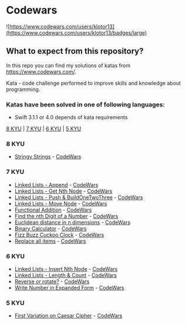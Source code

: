 # Codewars

![https://www.codewars.com/users/klotor13](https://www.codewars.com/users/klotor13/badges/large)

## What to expect from this repository?

In this repo you can find my solutions of katas from https://www.codewars.com/.

Kata - code challenge performed to improve skills and knowledge about programming.

### Katas have been solved in one of following languages:
+ Swift 3.1.1 or 4.0 depends of kata requirements

[8 KYU](#8KYU) | [7 KYU](#7KYU) | [6 KYU](#6KYU) | [5 KYU](#5KYU)

### <a name="8KYU">8 KYU</a>
* [Stringy Strings](Codewars/Basic/StringyStrings.swift) - [CodeWars](http://www.codewars.com/kata/563b74ddd19a3ad462000054)

### <a name="7KYU">7 KYU</a>
* [Linked Lists - Append](Codewars/LinkedList/LinkedList.swift) - [CodeWars](https://www.codewars.com/kata/55d17ddd6d7868493e000074)
* [Linked Lists - Get Nth Node](Codewars/LinkedList/LinkedList.swift) - [CodeWars](https://www.codewars.com/kata/55befc42bfe4d13ab1000007)
* [Linked Lists - Push & BuildOneTwoThree](Codewars/LinkedList/LinkedList.swift) - [CodeWars](https://www.codewars.com/kata/55be95786abade3c71000079)
* [Linked Lists - Move Node](Codewars/Basic/LinkedList.swift) - [CodeWars](https://www.codewars.com/kata/55da347204760ba494000038/)
* [Functional Addition](Codewars/Basic/FunctionalAddition.swift) - [CodeWars](https://www.codewars.com/kata/538835ae443aae6e03000547)
* [Find the nth Digit of a Number](Codewars/Basic/FindDigit.swift) - [CodeWars](https://www.codewars.com/kata/find-the-nth-digit-of-a-number/swift)
* [Euclidean distance in n dimensions](Codewars/Basic/EuclideanDistance.swift) - [CodeWars](https://www.codewars.com/kata/595877be60d17855980013d3/)
* [Binary Calculator](Codewars/Basic/BinaryCalculator.swift) - [CodeWars](https://www.codewars.com/kata/546ba103f0cf8f7982000df4/)
* [Fizz Buzz Cuckoo Clock](Codewars/7KYU/FizzBuzzCuckooClock.swift) - [CodeWars](https://www.codewars.com/kata/58485a43d750d23bad0000e6)
* [Replace all items](Codewars/7KYU/ReplaceAllItems.swift) - [CodeWars](https://www.codewars.com/kata/57ae18c6e298a7a6d5000c7a/)

### <a name="6KYU">6 KYU</a>
* [Linked Lists - Insert Nth Node](Codewars/LinkedList/LinkedList.swift) - [CodeWars](https://www.codewars.com/kata/55cacc3039607536c6000081)
* [Linked Lists - Length & Count](Codewars/LinkedList/LinkedList.swift) - [CodeWars](https://www.codewars.com/kata/55beec7dd347078289000021)
* [Reverse or rotate?](Codewars/Basic/ReverseOrRotate.swift) - [CodeWars](https://www.codewars.com/kata/56b5afb4ed1f6d5fb0000991)
* [Write Number in Expanded Form](Codewars/Basic/ExpandedForm.swift) - [CodeWars](https://www.codewars.com/kata/5842df8ccbd22792a4000245)

### <a name="5KYU">5 KYU</a>
* [First Variation on Caesar Cipher](Codewars/Basic/CaesarCipher.swift) - [CodeWars](https://www.codewars.com/kata/5508249a98b3234f420000fb)
